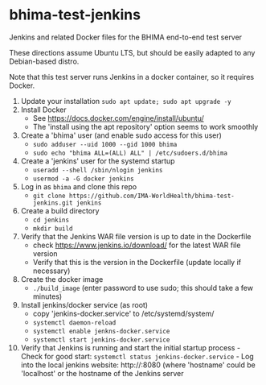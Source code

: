 # bhima-test-jenkins
Jenkins and related Docker files for the BHIMA end-to-end test server

These directions assume Ubuntu LTS, but should be easily adapted to any Debian-based distro.

Note that this test server  runs Jenkins in a docker container, so it requires Docker.

1. Update your installation
   `sudo apt update; sudo apt upgrade -y`
2. Install Docker
   - See https://docs.docker.com/engine/install/ubuntu/
   - The 'install using the apt repository' option seems to work smoothly
3. Create a 'bhima' user (and enable sudo access for this user)
   - `sudo adduser --uid 1000 --gid 1000 bhima`
   - `sudo echo "bhima ALL=(ALL) ALL" | /etc/sudoers.d/bhima`
4. Create a 'jenkins' user for the systemd startup
   - `useradd --shell /sbin/nlogin jenkins`
   - `usermod -a -G docker jenkins`
5. Log in as `bhima` and clone this repo
   - `git clone https://github.com/IMA-WorldHealth/bhima-test-jenkins.git jenkins`
6. Create a build directory
   - `cd jenkins`
   - `mkdir build`
7.  Verify that the Jenkins WAR file version is up to date in the Dockerfile
    - check https://www.jenkins.io/download/ for the latest WAR file version
    - Verify that this is the version in the Dockerfile (update locally if necessary)
8.  Create the docker image
    - `./build_image`  (enter password to use sudo; this should take a few minutes)
9. Install jenkins/docker service (as root)
    - copy 'jenkins-docker.service' to /etc/systemd/system/
    - `systemctl daemon-reload`
    - `systemctl enable jenkns-docker.service`
    - `systemctl start jenkins-docker.service`
10.  Verify that Jenkins is running and start the  initial startup process
    - Check for good start:  `systemctl status jenkins-docker.service`
    - Log into the local jenkins website:  http://<hostname>:8080
        (where 'hostname' could be 'localhost' or the hostname of the Jenkins server

